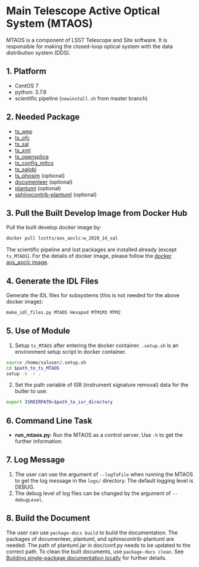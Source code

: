 # Main Telescope Active Optical System (MTAOS)

MTAOS is a component of LSST Telescope and Site software. It is responsible for making the closed-loop optical system with the data distribution system (DDS).

## 1. Platform

- CentOS 7
- python: 3.7.6
- scientific pipeline (`newinstall.sh` from master branch)

## 2. Needed Package

- [ts_wep](https://github.com/lsst-ts/ts_wep)
- [ts_ofc](https://github.com/lsst-ts/ts_ofc)
- [ts_sal](https://github.com/lsst-ts/ts_sal)
- [ts_xml](https://github.com/lsst-ts/ts_xml)
- [ts_opensplice](https://github.com/lsst-ts/ts_opensplice)
- [ts_config_mttcs](https://github.com/lsst-ts/ts_config_mttcs)
- [ts_salobj](https://github.com/lsst-ts/ts_salobj)
- [ts_phosim](https://github.com/lsst-ts/ts_phosim) (optional)
- [documenteer](https://github.com/lsst-sqre/documenteer) (optional)
- [plantuml](http://plantuml.com) (optional)
- [sphinxcontrib-plantuml](https://pypi.org/project/sphinxcontrib-plantuml/) (optional)

## 3. Pull the Built Develop Image from Docker Hub

Pull the built develop docker image by:

```bash
docker pull lsstts/aos_aoclc:w_2020_14_sal
```

The scientific pipeline and lsst packages are installed already (except `ts_MTAOS`). For the details of docker image, please follow the [docker aos_aoclc image](https://hub.docker.com/r/lsstts/aos_aoclc).

## 4. Generate the IDL Files

Generate the IDL files for subsystems (this is not needed for the above docker image):

```bash
make_idl_files.py MTAOS Hexapod MTM1M3 MTM2
```

## 5. Use of Module

1. Setup `ts_MTAOS` after entering the docker container. `.setup.sh` is an environment setup script in docker container.

```bash
source /home/saluser/.setup.sh
cd $path_to_ts_MTAOS
setup -k -r .
```

2. Set the path variable of ISR (instrument signature removal) data for the butler to use:

```bash
export ISRDIRPATH=$path_to_isr_directory
```

## 6. Command Line Task

- **run_mtaos.py**: Run the MTAOS as a control server. Use `-h` to get the further information.

## 7. Log Message

1. The user can use the argument of `--logToFile` when running the MTAOS to get the log message in the `logs/` directory. The default logging level is DEBUG.
2. The debug level of log files can be changed by the argument of `--debugLevel`.

## 8. Build the Document

The user can use `package-docs build` to build the documentation. The packages of documenteer, plantuml, and sphinxcontrib-plantuml are needed. The path of plantuml.jar in doc/conf.py needs to be updated to the correct path. To clean the built documents, use `package-docs clean`. See [Building single-package documentation locally](https://developer.lsst.io/stack/building-single-package-docs.html) for further details.
